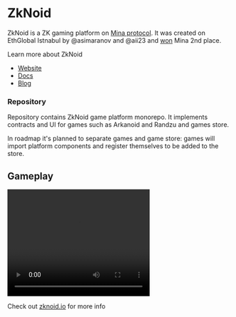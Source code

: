 # ZkNoid

ZkNoid is a ZK gaming platform on [Mina protocol](https://minaprotocol.com/).
It was created on EthGlobal Istnabul by @asimaranov and @aii23 and [won](https://ethglobal.com/showcase/zknoid-nr5ef) Mina 2nd place.

Learn more about ZkNoid
- [Website](https://www.zknoid.io/)
- [Docs](https://docs.zknoid.io/)
- [Blog](https://zknoid.medium.com/)

### Repository

Repository contains ZkNoid game platform monorepo. 
It implements contracts and UI for games such as Arkanoid and Randzu and games store.


In roadmap it's planned to separate games and game store: games will import platform components and register themselves to be added to the store.

## Gameplay

<video width="320" height="240" controls>
  <source src="/img/zknoid_demo_debug_2.mp4" type="video/mp4">
</video>

Check out [zknoid.io](https://www.zknoid.io/) for more info